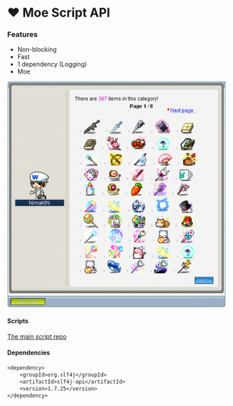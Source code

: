# ❤ Moe Script API
### Features
- Non-blocking
- Fast
- 1 dependency (Logging)
- Moe

![v83 example provided by bboki](https://raw.githubusercontent.com/y785/script-api/master/example.png)
#### Scripts
[The main script repo](https://github.com/y785/moe-scripts)
#### Dependencies
```
<dependency>
    <groupId>org.slf4j</groupId>
    <artifactId>slf4j-api</artifactId>
    <version>1.7.25</version>
</dependency>
```
